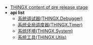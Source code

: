 
- [THINGX content of pre release stage](pre-release-stage-content)
- **api list** 
  - [系统调试器(THINGX.Debugger)](01系统调试器(THINGX.Debugger).md)
  - [系统全局调度器(THINGX.Timer)](02系统全局调度器(THINGX.Timer).md)
  - [系统环境(THINGX.System)](03系统环境(THINGX.System).md)
  - [系统工具(THINGX.Utils)](04系统工具(THINGX.Utils).md)








<!-- - [THINGX framework of pre release stage](README.md#thingx-framework-of-pre-release-stage)
    - [命名空间(namespace)一栏表](README.md#命名空间namespace一栏表)
    - [事件类型(type)一栏表](README.md#事件类型type一栏表)
    - [事件标签(tag)一栏表](README.md#事件标签tag一栏表) -->

<!-- - [THINGX next stage release plan](README.md#thingx-next-stage-release-plan)
    - [增补列表](README.md#增补列表)
    - [支持](README.md#支持)

- **Links** -->